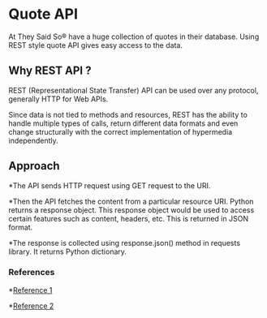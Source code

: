 # Quote API

At They Said So® have a huge collection of quotes in their database. Using REST style quote API gives easy access to the data.

## Why REST API ?

REST (Representational State Transfer) API can be used over any protocol, generally HTTP for Web APIs.

Since data is not tied to methods and resources, REST has the ability to handle multiple types of calls, return different data formats and even change structurally with the correct implementation of hypermedia independently.

## Approach

*The API sends HTTP request using GET request to the URI.

*Then the API fetches  the content from a particular resource URI. Python returns a response object. This response object would be used to access certain features such as content, headers, etc. This is returned in JSON format.

*The response is collected using response.json() method in requests library. It returns Python dictionary.

### References

*[Reference 1](https://theysaidso.com/api/)

*[Reference 2](https://www.mulesoft.com/resources/api/what-is-rest-api-design)